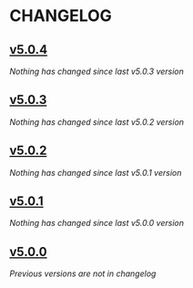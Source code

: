 # CHANGELOG

## [v5.0.4](https://github.com/softspring/notification-bundle/releases/tag/v5.0.4)

*Nothing has changed since last v5.0.3 version*

## [v5.0.3](https://github.com/softspring/notification-bundle/releases/tag/v5.0.3)

*Nothing has changed since last v5.0.2 version*

## [v5.0.2](https://github.com/softspring/notification-bundle/releases/tag/v5.0.2)

*Nothing has changed since last v5.0.1 version*

## [v5.0.1](https://github.com/softspring/notification-bundle/releases/tag/v5.0.1)

*Nothing has changed since last v5.0.0 version*

## [v5.0.0](https://github.com/softspring/notification-bundle/releases/tag/v5.0.0)

*Previous versions are not in changelog*
